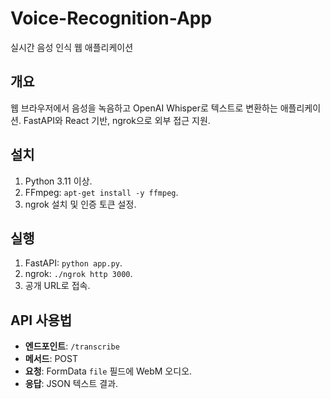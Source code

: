 # Voice-Recognition-App
실시간 음성 인식 웹 애플리케이션

## 개요
웹 브라우저에서 음성을 녹음하고 OpenAI Whisper로 텍스트로 변환하는 애플리케이션. FastAPI와 React 기반, ngrok으로 외부 접근 지원.

## 설치
1. Python 3.11 이상.
2. FFmpeg: `apt-get install -y ffmpeg`.
3. ngrok 설치 및 인증 토큰 설정.

## 실행
1. FastAPI: `python app.py`.
2. ngrok: `./ngrok http 3000`.
3. 공개 URL로 접속.

## API 사용법
- **엔드포인트**: `/transcribe`
- **메서드**: POST
- **요청**: FormData `file` 필드에 WebM 오디오.
- **응답**: JSON 텍스트 결과.

